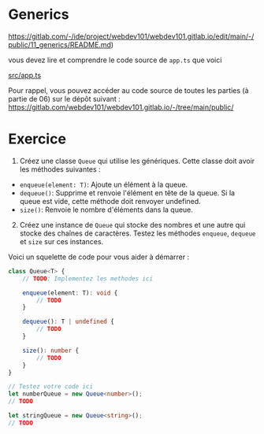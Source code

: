 # Generics

https://gitlab.com/-/ide/project/webdev101/webdev101.gitlab.io/edit/main/-/public/11_generics/README.md)

vous devez lire et comprendre le code source de `app.ts` que voici

[src/app.ts](src/app.ts ':include :type=code typescript')

Pour rappel, vous pouvez accéder au code source de toutes les parties (à partie de 06) sur le dépôt suivant : https://gitlab.com/webdev101/webdev101.gitlab.io/-/tree/main/public/

# Exercice

1. Créez une classe `Queue` qui utilise les génériques. Cette classe doit avoir les méthodes suivantes :
  - `enqueue(element: T)`: Ajoute un élément à la queue.
  - `dequeue()`: Supprime et renvoie l'élément en tête de la queue. Si la queue est vide, cette méthode doit renvoyer undefined.
  - `size()`: Renvoie le nombre d'éléments dans la queue.
2. Créez une instance de `Queue` qui stocke des nombres et une autre qui stocke des chaînes de caractères. Testez les méthodes `enqueue`, `dequeue` et `size` sur ces instances.

Voici un squelette de code pour vous aider à démarrer :

```typescript
class Queue<T> {
    // TODO: Implementez les methodes ici

    enqueue(element: T): void {
        // TODO
    }

    dequeue(): T | undefined {
        // TODO
    }

    size(): number {
        // TODO
    }
}

// Testez votre code ici
let numberQueue = new Queue<number>();
// TODO

let stringQueue = new Queue<string>();
// TODO
```

